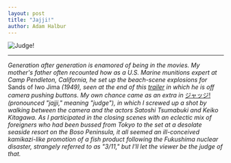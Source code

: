 ```yaml
---
layout: post
title: "Jajji!"
author: Adam Halbur
---
```


![Judge!](https://live.staticflickr.com/7809/40618219153_e24c318ae1_k.jpg)

----------------------------------

*Generation after generation is enamored of being in the movies. My mother's father often recounted how as a U.S. Marine munitions expert at Camp Pendleton, California, he set up the beach-scene explosions for* Sands of Iwo Jima *(1949), seen at the end of this [trailer][iwo-link] in which he is off camera pushing buttons. My own chance came as an extra in* [ジャッジ!][judge-link] *(pronounced "jajji," meaning "judge"), in which I screwed up a shot by walking between the camera and the actors Satoshi Tsumabuki and Keiko Kitagawa. As I participated in the closing scenes with an eclectic mix of foreigners who had been bussed from Tokyo to the set at a desolate seaside resort on the Boso Peninsula, it all seemed an ill-conceived kamikazi-like promotion of a fish product following the Fukushima nuclear disaster, strangely referred to as "3/11," but I'll let the viewer be the judge of that.*

[iwo-link]: https://www.youtube.com/watch?v=Xp5cNZ4JTjQ
[judge-link]: https://www.imdb.com/title/tt3063996/

